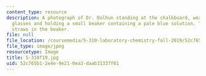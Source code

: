 ```yaml
---
content_type: resource
description: A photograph of Dr. Dolhun standing at the chalkboard, wearing safety
  glasses and holding a small beaker containing a pale blue solution. There are two
  straws in the beaker.
file: null
file_location: /coursemedia/5-310-laboratory-chemistry-fall-2019/52c765b12e4e9e210ea3daab31337f61_5-310f19.jpg
file_type: image/jpeg
resourcetype: Image
title: 5-310f19.jpg
uid: 52c765b1-2e4e-9e21-0ea3-daab31337f61
---
```

